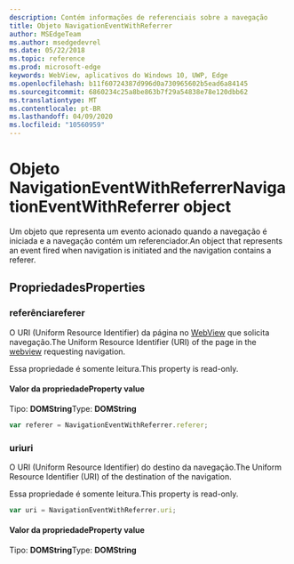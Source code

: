 ```yaml
---
description: Contém informações de referenciais sobre a navegação
title: Objeto NavigationEventWithReferrer
author: MSEdgeTeam
ms.author: msedgedevrel
ms.date: 05/22/2018
ms.topic: reference
ms.prod: microsoft-edge
keywords: WebView, aplicativos do Windows 10, UWP, Edge
ms.openlocfilehash: b11f60724387d996d0a730965602b5ead6a84145
ms.sourcegitcommit: 6860234c25a8be863b7f29a54838e78e120dbb62
ms.translationtype: MT
ms.contentlocale: pt-BR
ms.lasthandoff: 04/09/2020
ms.locfileid: "10560959"
---
```

# <span data-ttu-id="aa3af-104">Objeto NavigationEventWithReferrer</span><span class="sxs-lookup"><span data-stu-id="aa3af-104">NavigationEventWithReferrer object</span></span>

<span data-ttu-id="aa3af-105">Um objeto que representa um evento acionado quando a navegação é iniciada e a navegação contém um referenciador.</span><span class="sxs-lookup"><span data-stu-id="aa3af-105">An object that represents an event fired when navigation is initiated and the navigation contains a referer.</span></span>

## <span data-ttu-id="aa3af-106">Propriedades</span><span class="sxs-lookup"><span data-stu-id="aa3af-106">Properties</span></span>

### <span data-ttu-id="aa3af-107">referência</span><span class="sxs-lookup"><span data-stu-id="aa3af-107">referer</span></span>

<span data-ttu-id="aa3af-108">O URI (Uniform Resource Identifier) da página no [WebView](../webview.md) que solicita navegação.</span><span class="sxs-lookup"><span data-stu-id="aa3af-108">The Uniform Resource Identifier (URI) of the page in the [webview](../webview.md) requesting navigation.</span></span>

<span data-ttu-id="aa3af-109">Essa propriedade é somente leitura.</span><span class="sxs-lookup"><span data-stu-id="aa3af-109">This property is read-only.</span></span>

#### <span data-ttu-id="aa3af-110">Valor da propriedade</span><span class="sxs-lookup"><span data-stu-id="aa3af-110">Property value</span></span>
<span data-ttu-id="aa3af-111">Tipo: **DOMString**</span><span class="sxs-lookup"><span data-stu-id="aa3af-111">Type: **DOMString**</span></span>


```js
var referer = NavigationEventWithReferrer.referer;
```

### <span data-ttu-id="aa3af-112">uri</span><span class="sxs-lookup"><span data-stu-id="aa3af-112">uri</span></span>

<span data-ttu-id="aa3af-113">O URI (Uniform Resource Identifier) do destino da navegação.</span><span class="sxs-lookup"><span data-stu-id="aa3af-113">The Uniform Resource Identifier (URI) of the destination of the navigation.</span></span>

<span data-ttu-id="aa3af-114">Essa propriedade é somente leitura.</span><span class="sxs-lookup"><span data-stu-id="aa3af-114">This property is read-only.</span></span>

```js
var uri = NavigationEventWithReferrer.uri;
```

#### <span data-ttu-id="aa3af-115">Valor da propriedade</span><span class="sxs-lookup"><span data-stu-id="aa3af-115">Property value</span></span>
<span data-ttu-id="aa3af-116">Tipo: **DOMString**</span><span class="sxs-lookup"><span data-stu-id="aa3af-116">Type: **DOMString**</span></span>
